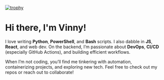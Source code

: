 [![trophy](https://github-profile-trophy.vercel.app/?username=VinnyVanGogh&theme=onedark&title=MultiLanguage,Commits,PullRequest,Repositories)](https://github.com/ryo-ma/github-profile-trophy)

# Hi there, I'm Vinny!
I love writing **Python**, **PowerShell**, and **Bash** scripts. I also dabble in **JS**, **React**, and web dev. On the backend, I’m passionate about **DevOps**, **CI/CD** (especially GitHub Actions), and building efficient workflows. 

When I’m not coding, you’ll find me tinkering with automation, containerizing projects, and exploring new tech. Feel free to check out my repos or reach out to collaborate!
